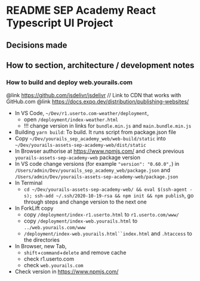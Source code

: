 # README SEP Academy React Typescript UI Project

## Decisions made

## How to section, architecture / development notes

### How to build and deploy web.yourails.com

@link https://github.com/jsdelivr/jsdelivr // Link to CDN that works with GitHub.com
@link https://docs.expo.dev/distribution/publishing-websites/

- In VS Code, `~/Dev/r1.userto.com-weather/deployment`,
  - open `/deployment/index-weather.html`
  - !!! change version in links for `bundle.min.js` and `main.bundle.min.js`
- Building
  `yarn build`: To build. It runs script from package.json file
- Copy `~/Dev/yourails_sep_academy_web/web-build/static` into
  `~/Dev/yourails-assets-sep-academy-web/dist/static`
- In Browser authorise at https://www.npmjs.com/ and check previous `yourails-assets-sep-academy-web` package version
- In VS code change versions (for example `"version": "0.60.0",`) in
  `/Users/admin/Dev/yourails_sep_academy_web/package.json` and
  `/Users/admin/Dev/yourails-assets-sep-academy-web/package.json`
- In Terminal
  - `cd ~/Dev/yourails-assets-sep-academy-web/ && eval $(ssh-agent -s); ssh-add ~/.ssh/2020-10-19-rsa && npm init && npm publish`,
    go through steps and change version to the next one
- In ForkLift copy
  - copy `/deployment/index-r1.userto.html` to `r1.userto.com/www/`
  - copy `/deployment/index-web.yourails.html` to `../web.yourails.com/www`
  - `/deployment/index-web.yourails.html``index.html` and `.htaccess` to the directories
- In Browser, new Tab,
  - `shift`+`command`+`delete` and remove cache
  - check r1.userto.com
  - check `web.yourails.com`
- Check version in https://www.npmjs.com/
